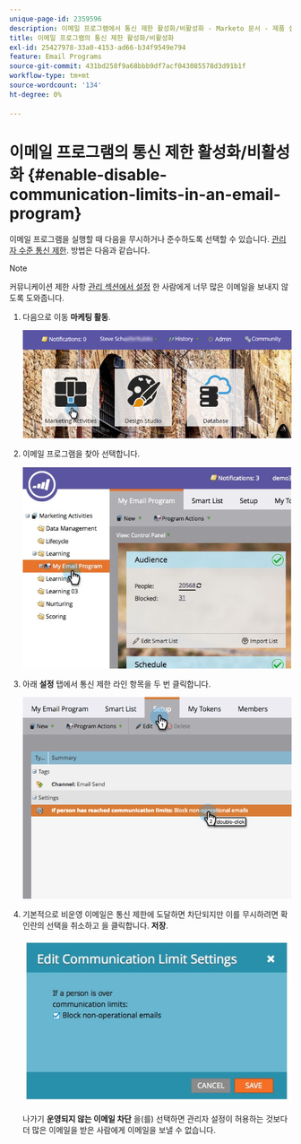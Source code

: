 ```yaml
---
unique-page-id: 2359596
description: 이메일 프로그램에서 통신 제한 활성화/비활성화 - Marketo 문서 - 제품 설명서
title: 이메일 프로그램의 통신 제한 활성화/비활성화
exl-id: 25427978-33a0-4153-ad66-b34f9549e794
feature: Email Programs
source-git-commit: 431bd258f9a68bbb9df7acf043085578d3d91b1f
workflow-type: tm+mt
source-wordcount: '134'
ht-degree: 0%

---
```


# 이메일 프로그램의 통신 제한 활성화/비활성화 {#enable-disable-communication-limits-in-an-email-program}

이메일 프로그램을 실행할 때 다음을 무시하거나 준수하도록 선택할 수 있습니다. [관리자 수준 통신 제한](/help/marketo/product-docs/administration/email-setup/enable-communication-limits.md). 방법은 다음과 같습니다.

>[!NOTE]
>
>커뮤니케이션 제한 사항 [관리 섹션에서 설정](/help/marketo/product-docs/administration/email-setup/enable-communication-limits.md) 한 사람에게 너무 많은 이메일을 보내지 않도록 도와줍니다.

1. 다음으로 이동 **마케팅 활동**.

   ![](assets/login-marketing-activities-3.png)

1. 이메일 프로그램을 찾아 선택합니다.

   ![](assets/selectemailprogram-3.jpg)

1. 아래 **설정** 탭에서 통신 제한 라인 항목을 두 번 클릭합니다.

   ![](assets/blockoperational.png)

1. 기본적으로 비운영 이메일은 통신 제한에 도달하면 차단되지만 이를 무시하려면 확인란의 선택을 취소하고 을 클릭합니다. **저장**.

   ![](assets/ifaperson.jpg)

   나가기 **운영되지 않는 이메일 차단** 을(를) 선택하면 관리자 설정이 허용하는 것보다 더 많은 이메일을 받은 사람에게 이메일을 보낼 수 없습니다.
